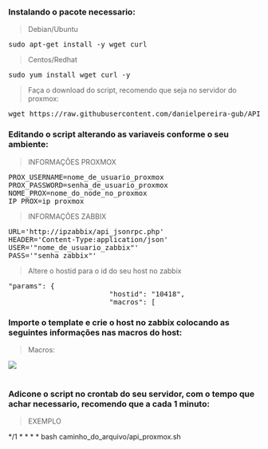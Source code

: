 <h3>
Instalando o pacote necessario:
</h3>

<blockquote> <p> Debian/Ubuntu</p> </blockquote>
<pre>sudo apt-get install -y wget curl </pre>

<blockquote> <p> Centos/Redhat</p> </blockquote>
<pre>sudo yum install wget curl -y </pre>

<blockquote> <p> Faça o download do script, recomendo que seja no servidor do proxmox:</p> </blockquote>
<pre>wget https://raw.githubusercontent.com/danielpereira-gub/API-PROXMOX_ZABBIX/main/SCRIPT/api_proxmox.sh </pre>


<h3>
Editando o script alterando as variaveis conforme o seu ambiente:
</h3>

<blockquote> <p> INFORMAÇÕES PROXMOX</p> </blockquote>
<pre>PROX_USERNAME=nome_de_usuario_proxmox
PROX_PASSWORD=senha_de_usuario_proxmox
NOME_PROX=nome_do_node_no_proxmox
IP_PROX=ip_proxmox </pre>

<blockquote> <p> INFORMAÇÕES ZABBIX</p> </blockquote>
<pre>URL='http://ipzabbix/api_jsonrpc.php'
HEADER='Content-Type:application/json'
USER='"nome_de_usuario_zabbix"'
PASS='"senha_zabbix"'</pre>


<blockquote> <p> Altere o hostid para o id do seu host no zabbix</p> </blockquote>
<pre>"params": {
                        "hostid": "10418",
                        "macros": [
</pre>


<h3>
Importe o template e crie o host no zabbix colocando as seguintes informações nas macros do host:
</h3>

<blockquote> <p> Macros: </p> </blockquote>

<img src="https://i.ibb.co/X5WzJfS/image.png"/><br><br>


<h3>
Adicone o script no crontab do seu servidor, com o tempo que achar necessario, recomendo que a cada 1 minuto:
</h3>

<blockquote> <p> EXEMPLO </p> </blockquote>
</pre>*/1 * * * * bash caminho_do_arquivo/api_proxmox.sh</pre>




